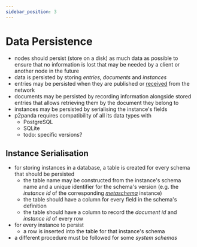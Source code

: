```yaml
---
sidebar_position: 3
---
```


# Data Persistence

- nodes should persist (store on a disk) as much data as possible to ensure that no information is lost that may be needed by a client or another node in the future
- data is persisted by storing _entries_, _documents_ and _instances_
- entries may be persisted when they are published or [received](/docs/networking/replication) from the network
- documents may be persisted by recording information alongside stored entries that allows retrieving them by the document they belong to
- instances may be persisted by serialising the instance's fields
- p2panda requires compatibility of all its data types with
  - PostgreSQL
  - SQLite
  - todo: specific versions?

## Instance Serialisation

- for storing instances in a database, a table is created for every schema that should be persisted
  - the table name may be constructed from the instance's schema name and a unique identifier for the schema's version (e.g. the _instance id_ of the corresponding [_metaschema_](/docs/writing-data/schemas) instance)
  - the table should have a column for every field in the schema's definition
  - the table should have a column to record the _document id_ and _instance id_ of every row
- for every instance to persist
  - a row is inserted into the table for that instance's schema
- a different procedure must be followed for some _system schemas_
